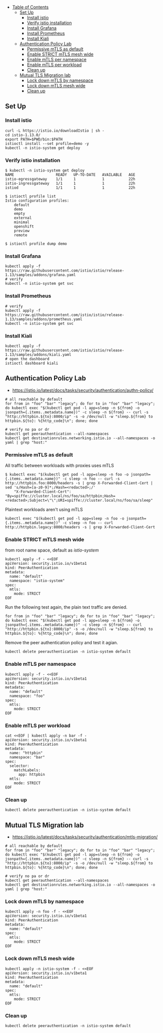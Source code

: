 * [Table of Contents](#table-of-contents)
   * [Set Up](#set-up)
      * [Install istio](#install-istio)
      * [Verify istio installation](#verify-istio-installation)
      * [Install Grafana](#install-grafana)
      * [Install Prometheus](#install-prometheus)
      * [Install Kiali](#install-kiali)
   * [Authentication Policy Lab](#authentication-policy-lab)
      * [Permissive mTLS as default](#permissive-mtls-as-default)
      * [Enable STRICT mTLS mesh wide](#enable-strict-mtls-mesh-wide)
      * [Enable mTLS per namespace](#enable-mtls-per-namespace)
      * [Enable mTLS per workload](#enable-mtls-per-workload)
      * [Clean up](#clean-up)
   * [Mutual TLS Migration lab](#mutual-tls-migration-lab)
      * [Lock down mTLS by namespace](#lock-down-mtls-by-namespace)
      * [Lock down mTLS mesh wide](#lock-down-mtls-mesh-wide)
      * [Clean up](#clean-up-1)
## Set Up

### Install istio
```
curl -L https://istio.io/downloadIstio | sh -
cd istio-1.13.0/
export PATH=$PWD/bin:$PATH
istioctl install --set profile=demo -y
kubectl -n istio-system get deploy
```

### Verify istio installation

```
$ kubectl -n istio-system get deploy
NAME                   READY   UP-TO-DATE   AVAILABLE   AGE
istio-egressgateway    1/1     1            1           22h
istio-ingressgateway   1/1     1            1           22h
istiod                 1/1     1            1           22h

$ istioctl profile list
Istio configuration profiles:
    default
    demo
    empty
    external
    minimal
    openshift
    preview
    remote

$ istioctl profile dump demo
```

### Install Grafana
```
kubectl apply -f https://raw.githubusercontent.com/istio/istio/release-1.13/samples/addons/grafana.yaml
# verify
kubectl -n istio-system get svc
```

### Install Prometheus
```
# verify
kubectl apply -f https://raw.githubusercontent.com/istio/istio/release-1.13/samples/addons/prometheus.yaml
kubectl -n istio-system get svc
```

### Install Kiali
```
kubectl apply -f https://raw.githubusercontent.com/istio/istio/release-1.13/samples/addons/kiali.yaml
# open the dashboard
istioctl dashboard kiali
```

## Authentication Policy Lab
* https://istio.io/latest/docs/tasks/security/authentication/authn-policy/

```
# all reachable by default
for from in "foo" "bar" "legacy"; do for to in "foo" "bar" "legacy"; do kubectl exec "$(kubectl get pod -l app=sleep -n ${from} -o jsonpath={.items..metadata.name})" -c sleep -n ${from} -- curl -s "http://httpbin.${to}:8000/ip" -s -o /dev/null -w "sleep.${from} to httpbin.${to}: %{http_code}\n"; done; done

# verify no pa or dr
kubectl get peerauthentication --all-namespaces
kubectl get destinationrules.networking.istio.io --all-namespaces -o yaml | grep "host:"
```

### Permissive mTLS as default

All traffic between workloads with proxies uses mTLS
```
$ kubectl exec "$(kubectl get pod -l app=sleep -n foo -o jsonpath={.items..metadata.name})" -c sleep -n foo -- curl -s http://httpbin.foo:8000/headers -s | grep X-Forwarded-Client-Cert | sed 's/Hash=[a-z0-9]*;/Hash=<redacted>;/'
    "X-Forwarded-Client-Cert": "By=spiffe://cluster.local/ns/foo/sa/httpbin;Hash=<redacted>;Subject=\"\";URI=spiffe://cluster.local/ns/foo/sa/sleep"
```

Plaintext workloads aren't using mTLS
```
kubectl exec "$(kubectl get pod -l app=sleep -n foo -o jsonpath={.items..metadata.name})" -c sleep -n foo -- curl http://httpbin.legacy:8000/headers -s | grep X-Forwarded-Client-Cert
```

### Enable STRICT mTLS mesh wide
from root name space, default as *istio-system*

```
kubectl apply -f - <<EOF
apiVersion: security.istio.io/v1beta1
kind: PeerAuthentication
metadata:
  name: "default"
  namespace: "istio-system"
spec:
  mtls:
    mode: STRICT
EOF
```

Run the following test again, the plain text traffic are denied.
```
for from in "foo" "bar" "legacy"; do for to in "foo" "bar" "legacy"; do kubectl exec "$(kubectl get pod -l app=sleep -n ${from} -o jsonpath={.items..metadata.name})" -c sleep -n ${from} -- curl "http://httpbin.${to}:8000/ip" -s -o /dev/null -w "sleep.${from} to httpbin.${to}: %{http_code}\n"; done; done
```

Remove the peer authentication policy and test it agian.
```
kubectl delete peerauthentication -n istio-system default
```

### Enable mTLS per namespace

```
kubectl apply -f - <<EOF
apiVersion: security.istio.io/v1beta1
kind: PeerAuthentication
metadata:
  name: "default"
  namespace: "foo"
spec:
  mtls:
    mode: STRICT
EOF
```


### Enable mTLS per workload 

```
cat <<EOF | kubectl apply -n bar -f -
apiVersion: security.istio.io/v1beta1
kind: PeerAuthentication
metadata:
  name: "httpbin"
  namespace: "bar"
spec:
  selector:
    matchLabels:
      app: httpbin
  mtls:
    mode: STRICT
EOF
```

### Clean up
```
kubectl delete peerauthentication -n istio-system default
```

## Mutual TLS Migration lab
* https://istio.io/latest/docs/tasks/security/authentication/mtls-migration/


```
# all reachable by default
for from in "foo" "bar" "legacy"; do for to in "foo" "bar" "legacy"; do kubectl exec "$(kubectl get pod -l app=sleep -n ${from} -o jsonpath={.items..metadata.name})" -c sleep -n ${from} -- curl -s "http://httpbin.${to}:8000/ip" -s -o /dev/null -w "sleep.${from} to httpbin.${to}: %{http_code}\n"; done; done

# verify no pa or dr
kubectl get peerauthentication --all-namespaces
kubectl get destinationrules.networking.istio.io --all-namespaces -o yaml | grep "host:"
```

### Lock down mTLS by namespace

```
kubectl apply -n foo -f - <<EOF
apiVersion: security.istio.io/v1beta1
kind: PeerAuthentication
metadata:
  name: "default"
spec:
  mtls:
    mode: STRICT
EOF
```


### Lock down mTLS mesh wide

```
kubectl apply -n istio-system -f - <<EOF
apiVersion: security.istio.io/v1beta1
kind: PeerAuthentication
metadata:
  name: "default"
spec:
  mtls:
    mode: STRICT
EOF
```

### Clean up
```
kubectl delete peerauthentication -n istio-system default
```